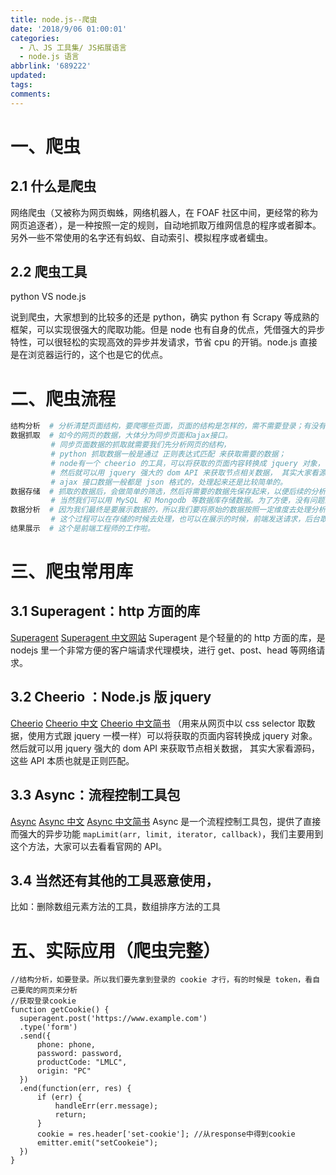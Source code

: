 ```yaml
---
title: node.js--爬虫
date: '2018/9/06 01:00:01'
categories:
  - 八、JS 工具集/ JS拓展语言
  - node.js 语言
abbrlink: '689222'
updated:
tags:
comments:
---
```


# 一、爬虫

## 2.1 什么是爬虫

网络爬虫（又被称为网页蜘蛛，网络机器人，在 FOAF 社区中间，更经常的称为网页追逐者），是一种按照一定的规则，自动地抓取万维网信息的程序或者脚本。另外一些不常使用的名字还有蚂蚁、自动索引、模拟程序或者蠕虫。

## 2.2 爬虫工具

python  VS node.js

说到爬虫，大家想到的比较多的还是 python，确实 python 有 Scrapy 等成熟的框架，可以实现很强大的爬取功能。但是 node 也有自身的优点，凭借强大的异步特性，可以很轻松的实现高效的异步并发请求，节省 cpu 的开销。node.js 直接是在浏览器运行的，这个也是它的优点。

# 二、爬虫流程

```bash
结构分析  # 分析清楚页面结构，要爬哪些页面，页面的结构是怎样的，需不需要登录；有没有ajax接口，返回什么样的数据等。
数据抓取  # 如今的网页的数据，大体分为同步页面和ajax接口。
         # 同步页面数据的抓取就需要我们先分析网页的结构，
         # python 抓取数据一般是通过 正则表达式匹配 来获取需要的数据；
         # node有一个 cheerio 的工具，可以将获取的页面内容转换成 jquery 对象，
         # 然后就可以用 jquery 强大的 dom API 来获取节点相关数据， 其实大家看源码，这些 API 本质也就是正则匹配。
         # ajax 接口数据一般都是 json 格式的，处理起来还是比较简单的。
数据存储  # 抓取的数据后，会做简单的筛选，然后将需要的数据先保存起来，以便后续的分析处理。
         # 当然我们可以用 MySQL 和 Mongodb 等数据库存储数据。为了方便，没有问题的话也可以直接采用文件存储。
数据分析  # 因为我们最终是要展示数据的，所以我们要将原始的数据按照一定维度去处理分析，然后返回给客户端。
         # 这个过程可以在存储的时候去处理，也可以在展示的时候，前端发送请求，后台取出存储的数据再处理。
结果展示  # 这个是前端工程师的工作啦。
```

# 三、爬虫常用库

## 3.1 Superagent：http 方面的库

[Superagent](http://visionmedia.github.io/superagent/)
[Superagent 中文网站](https://cnodejs.org/topic/5378720ed6e2d16149fa16bd)
Superagent 是个轻量的的 http 方面的库，是 nodejs 里一个非常方便的客户端请求代理模块，进行 get、post、head 等网络请求。

## 3.2 Cheerio ：Node.js 版 jquery

[Cheerio](https://github.com/cheeriojs/cheerio)
[Cheerio 中文](https://cnodejs.org/topic/5203a71844e76d216a727d2e)
[Cheerio 中文简书](https://www.jianshu.com/p/629a81b4e013)
（用来从网页中以 css selector 取数据，使用方式跟 jquery 一模一样）可以将获取的页面内容转换成 jquery 对象。
然后就可以用 jquery 强大的 dom API 来获取节点相关数据， 其实大家看源码，这些 API 本质也就是正则匹配。

## 3.3 Async：流程控制工具包

[Async](https://github.com/caolan/async)
[Async 中文](https://cnodejs.org/topic/56f6588387688ffc6e356e87)
[Async 中文简书](https://www.jianshu.com/p/498813629a03)
Async 是一个流程控制工具包，提供了直接而强大的异步功能 `mapLimit(arr, limit, iterator, callback)`，我们主要用到这个方法，大家可以去看看官网的 API。

## 3.4 当然还有其他的工具恶意使用，

比如：删除数组元素方法的工具，数组排序方法的工具

# 五、实际应用（爬虫完整）

```JS
//结构分析，如要登录。所以我们要先拿到登录的 cookie 才行，有的时候是 token，看自己要爬的网页来分析
//获取登录cookie
function getCookie() {
  superagent.post('https://www.example.com')
  .type('form')
  .send({
      phone: phone,
      password: password,
      productCode: "LMLC",
      origin: "PC"
  })
  .end(function(err, res) {
      if (err) {
          handleErr(err.message);
          return;
      }
      cookie = res.header['set-cookie']; //从response中得到cookie
      emitter.emit("setCookeie");
  })
}
```